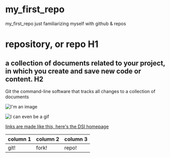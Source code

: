 # my_first_repo
my_first_repo
just familiarizing myself with github & repos

# repository, or repo H1
## a collection of documents related to your project, in which you create and save new code or content. H2



Git
the command-line software that tracks all changes to a collection of documents


![I'm an image](https://cataas.com/cat)

![I can even be a gif](https://media.giphy.com/media/nNxT5qXR02FOM/giphy.gif)

[links are made like this, here's the DSI homepage](https://dsi.sva.edu/)

| column 1 | column 2 | column 3 |
| -------- | ---------| -------- |
| git!     | fork!    | repo!     |

